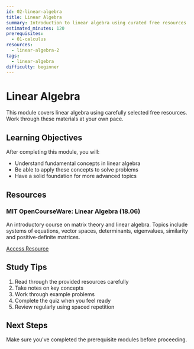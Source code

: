 ```yaml
---
id: 02-linear-algebra
title: Linear Algebra
summary: Introduction to linear algebra using curated free resources
estimated_minutes: 120
prerequisites:
  - 01-calculus
resources:
  - linear-algebra-2
tags:
  - linear-algebra
difficulty: beginner
---
```


# Linear Algebra

This module covers linear algebra using carefully selected free resources. Work through these materials at your own pace.

## Learning Objectives

After completing this module, you will:
- Understand fundamental concepts in linear algebra
- Be able to apply these concepts to solve problems
- Have a solid foundation for more advanced topics

## Resources

### MIT OpenCourseWare: Linear Algebra (18.06)

An introductory course on matrix theory and linear algebra. Topics include systems of equations, vector spaces, determinants, eigenvalues, similarity and positive‑definite matrices.

[Access Resource](https://ocw.mit.edu/courses/18-06-linear-algebra-spring-2010/)

## Study Tips

1. Read through the provided resources carefully
2. Take notes on key concepts
3. Work through example problems
4. Complete the quiz when you feel ready
5. Review regularly using spaced repetition

## Next Steps

Make sure you've completed the prerequisite modules before proceeding.
